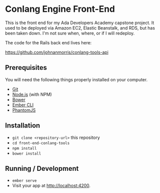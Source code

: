 # Conlang Engine Front-End
This is the front end for my Ada Developers
Academy capstone project. It used to be deployed 
via Amazon EC2, Elastic Beanstalk, and RDS, but has
been taken down. I'm not sure when, where, or if I 
will redeploy.

The code for the Rails back end lives here:

https://github.com/johnanmorris/conlang-tools-api

## Prerequisites

You will need the following things properly installed on your computer.

* [Git](https://git-scm.com/)
* [Node.js](https://nodejs.org/) (with NPM)
* [Bower](https://bower.io/)
* [Ember CLI](https://ember-cli.com/)
* [PhantomJS](http://phantomjs.org/)

## Installation

* `git clone <repository-url>` this repository
* `cd front-end-conlang-tools`
* `npm install`
* `bower install`

## Running / Development

* `ember serve`
* Visit your app at [http://localhost:4200](http://localhost:4200).
